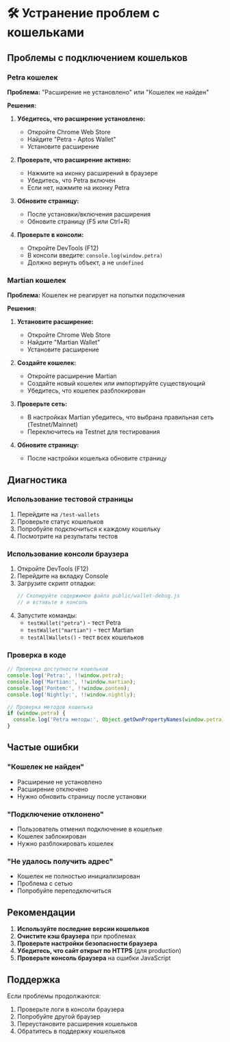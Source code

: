 # 🛠️ Устранение проблем с кошельками

## Проблемы с подключением кошельков

### Petra кошелек

**Проблема:** "Расширение не установлено" или "Кошелек не найден"

**Решения:**
1. **Убедитесь, что расширение установлено:**
   - Откройте Chrome Web Store
   - Найдите "Petra - Aptos Wallet"
   - Установите расширение

2. **Проверьте, что расширение активно:**
   - Нажмите на иконку расширений в браузере
   - Убедитесь, что Petra включен
   - Если нет, нажмите на иконку Petra

3. **Обновите страницу:**
   - После установки/включения расширения
   - Обновите страницу (F5 или Ctrl+R)

4. **Проверьте в консоли:**
   - Откройте DevTools (F12)
   - В консоли введите: `console.log(window.petra)`
   - Должно вернуть объект, а не `undefined`

### Martian кошелек

**Проблема:** Кошелек не реагирует на попытки подключения

**Решения:**
1. **Установите расширение:**
   - Откройте Chrome Web Store
   - Найдите "Martian Wallet"
   - Установите расширение

2. **Создайте кошелек:**
   - Откройте расширение Martian
   - Создайте новый кошелек или импортируйте существующий
   - Убедитесь, что кошелек разблокирован

3. **Проверьте сеть:**
   - В настройках Martian убедитесь, что выбрана правильная сеть (Testnet/Mainnet)
   - Переключитесь на Testnet для тестирования

4. **Обновите страницу:**
   - После настройки кошелька обновите страницу

## Диагностика

### Использование тестовой страницы

1. Перейдите на `/test-wallets`
2. Проверьте статус кошельков
3. Попробуйте подключиться к каждому кошельку
4. Посмотрите на результаты тестов

### Использование консоли браузера

1. Откройте DevTools (F12)
2. Перейдите на вкладку Console
3. Загрузите скрипт отладки:
   ```javascript
   // Скопируйте содержимое файла public/wallet-debug.js
   // и вставьте в консоль
   ```
4. Запустите команды:
   - `testWallet("petra")` - тест Petra
   - `testWallet("martian")` - тест Martian
   - `testAllWallets()` - тест всех кошельков

### Проверка в коде

```javascript
// Проверка доступности кошельков
console.log('Petra:', !!window.petra);
console.log('Martian:', !!window.martian);
console.log('Pontem:', !!window.pontem);
console.log('Nightly:', !!window.nightly);

// Проверка методов кошелька
if (window.petra) {
  console.log('Petra методы:', Object.getOwnPropertyNames(window.petra));
}
```

## Частые ошибки

### "Кошелек не найден"
- Расширение не установлено
- Расширение отключено
- Нужно обновить страницу после установки

### "Подключение отклонено"
- Пользователь отменил подключение в кошельке
- Кошелек заблокирован
- Нужно разблокировать кошелек

### "Не удалось получить адрес"
- Кошелек не полностью инициализирован
- Проблема с сетью
- Попробуйте переподключиться

## Рекомендации

1. **Используйте последние версии кошельков**
2. **Очистите кэш браузера** при проблемах
3. **Проверьте настройки безопасности браузера**
4. **Убедитесь, что сайт открыт по HTTPS** (для production)
5. **Проверьте консоль браузера** на ошибки JavaScript

## Поддержка

Если проблемы продолжаются:
1. Проверьте логи в консоли браузера
2. Попробуйте другой браузер
3. Переустановите расширения кошельков
4. Обратитесь в поддержку кошельков 